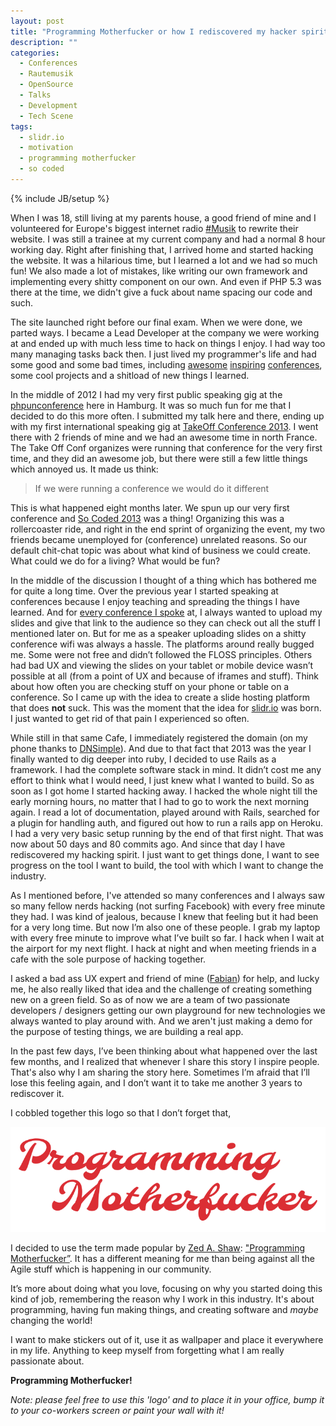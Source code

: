 ```yaml
---
layout: post
title: "Programming Motherfucker or how I rediscovered my hacker spirit"
description: ""
categories:
  - Conferences
  - Rautemusik
  - OpenSource
  - Talks
  - Development
  - Tech Scene
tags:
  - slidr.io
  - motivation
  - programming motherfucker
  - so coded
---
```

{% include JB/setup %}

When I was 18, still living at my parents house, a good friend of mine and I volunteered for Europe's biggest internet radio [#Musik](http://www.rautemusik.fm/) to rewrite their website. I was still a trainee at my current company and had a normal 8 hour working day. Right after finishing that, I arrived home and started hacking the website. It was a hilarious time, but I learned a lot and we had so much fun! We also made a lot of mistakes, like writing our own framework and implementing every shitty component on our own. And even if PHP 5.3 was there at the time, we didn't give a fuck about name spacing our code and such.

The site launched right before our final exam. When we were done, we parted ways. I became a Lead Developer at the company we were working at and ended up with much less time to hack on things I enjoy. I had way too many managing tasks back then. I just lived my programmer's life and had some good and some bad times, including [awesome](http://jsconf.eu/) [inspiring](http://2012.funconf.com/) [conferences](http://www.developer-conference.eu/), some cool projects and a shitload of new things I learned.

In the middle of 2012 I had my very first public speaking gig at the [phpunconference](http://www.php-unconference.de/) here in Hamburg. It was so much fun for me that I decided to do this more often. I submitted my talk here and there, ending up with my first international speaking gig at [TakeOff Conference 2013](http://takeoffconf.com/2013). I went there with 2 friends of mine and we had an awesome time in north France. The Take Off Conf organizes were running that conference for the very first time, and they did an awesome job, but there were still a few little things which annoyed us. It made us think:

> If we were running a conference we would do it different

This is what happened eight months later. We spun up our very first conference and [So Coded 2013](http://socoded.com/) was a thing! Organizing this was a rollercoaster ride, and right in the end sprint of organizing the event, my two friends became unemployed for (conference) unrelated reasons. So our default chit-chat topic was about what kind of business we could create. What could we do for a living? What would be fun?

In the middle of the discussion I thought of a thing which has bothered me for quite a long time. Over the previous year I started speaking at conferences because I enjoy teaching and spreading the things I have learned. And for [every conference I spoke](/speaking.html) at, I always wanted to upload my slides and give that link to the audience so they can check out all the stuff I mentioned later on. But for me as a speaker uploading slides on a shitty conference wifi was always a hassle. The platforms around really bugged me. Some were not free and didn’t followed the FLOSS principles. Others had bad UX and viewing the slides on your tablet or mobile device wasn’t possible at all (from a point of UX and because of iframes and stuff). Think about how often you are checking stuff on your phone or table on a conference. So I came up with the idea to create a slide hosting platform that does **not** suck. This was the moment that the idea for [slidr.io](http://slidr.io/) was born. I just wanted to get rid of that pain I experienced so often.

While still in that same Cafe, I immediately registered the domain (on my phone thanks to [DNSimple](https://dnsimple.com/)). And due to that fact that 2013 was the year I finally wanted to dig deeper into ruby, I decided to use Rails as a framework. I had the complete software stack in mind. It didn’t cost me any effort to think what I would need, I just knew what I wanted to build. So as soon as I got home I started hacking away. I hacked the whole night till the early morning hours, no matter that I had to go to work the next morning again. I read a lot of documentation, played around with Rails, searched for a plugin for handling auth, and figured out how to run a rails app on Heroku. I had a very very basic setup running by the end of that first night. That was now about 50 days and 80 commits ago. And since that day I have rediscovered my hacking spirit. I just want to get things done, I want to see progress on the tool I want to build, the tool with which I want to change the industry.

As I mentioned before, I've attended so many conferences and I always saw so many fellow nerds hacking (not surfing Facebook) with every free minute they had. I was kind of jealous, because I knew that feeling but it had been for a very long time. But now I’m also one of these people. I grab my laptop with every free minute to improve what I’ve built so far. I hack when I wait at the airport for my next flight. I hack at night and when meeting friends in a cafe with the sole purpose of hacking together.

I asked a bad ass UX expert and friend of mine ([Fabian](https://twitter.com/filtercake)) for help, and lucky me, he also really liked that idea and the challenge of creating something new on a green field. So as of now we are a team of two passionate developers / designers getting our own playground for new technologies we always wanted to play around with. And we aren't just making a demo for the purpose of testing things, we are building a real app.

In the past few days, I’ve been thinking about what happened over the last few months, and I realized that whenever I share this story I inspire people. That's also why I am sharing the story here. Sometimes I’m afraid that I’ll lose this feeling again, and I don’t want it to take me another 3 years to rediscover it. 

I cobbled together this logo so that I don’t forget that,

![Programming Motherfucker](/assets/uploads/2013/logo_small.png)

I decided to use the term made popular by [Zed A. Shaw](http://zedshaw.com/): ["Programming Motherfucker”](http://programming-motherfucker.com/). It has a different meaning for me than being against all the Agile stuff which is happening in our community.

It’s more about doing what you love, focusing on why you started doing this kind of job, remembering the reason why I work in this industry. It's about programming, having fun making things, and creating software and _maybe_ changing the world!

I want to make stickers out of it, use it as wallpaper and place it everywhere in my life. Anything to keep myself from forgetting what I am really passionate about.

**Programming Motherfucker!**

_Note: please feel free to use this 'logo' and to place it in your office, bump it to your co-workers screen or paint your wall with it!_
